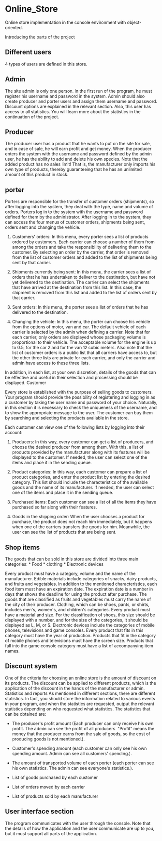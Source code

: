 # Online_Store
Online store implementation in the console environment with object-oriented.

Introducing the parts of the project

## Different users
4 types of users are defined in this store.

## Admin
The site admin is only one person. In the first run of the program, he must register his username and password in the system. Admin should also create producer and porter users and assign them username and password.
Discount options are explained in the relevant section. Also, this user has access to all statistics. You will learn more about the statistics in the continuation of the project.

## Producer
The producer user has a product that he wants to put on the site for sale, and in case of sale, he will earn profit and get money. When the producer enters the system with the username and password defined by the admin user, he has the ability to add and delete his own species. Note that the added product has no sales limit! That is, the manufacturer only imports his own type of products, thereby guaranteeing that he has an unlimited amount of this product in stock.

## porter
Porters are responsible for the transfer of customer orders (shipments), so after logging into the system, they deal with the type, name and volume of orders. Porters log in to the system with the username and password defined for them by the administrator. After logging in to the system, they can access the four menus of customer orders, shipments being sent, orders sent and changing the vehicle.

1.	Customers' orders: In this menu, every porter sees a list of products ordered by customers. Each carrier can choose a number of them from among the orders and take the responsibility of delivering them to the customer. By selecting an order by the carrier, that order is removed from the list of customer orders and added to the list of shipments being sent by that carrier.

2.	Shipments currently being sent: In this menu, the carrier sees a list of orders that he has undertaken to deliver to the destination, but have not yet delivered to the destination. The carrier can select the shipments that have arrived at the destination from this list. In this case, the shipment is removed from this list and added to the list of orders sent by that carrier.

3.	Sent orders: In this menu, the porter sees a list of orders that he has delivered to the destination.

4.	Changing the vehicle: In this menu, the porter can choose his vehicle from the options of motor, van and car. The default vehicle of each carrier is selected by the admin when defining a carrier.
Note that for each carrier, only orders are displayed whose packaging volume is proportional to their vehicle. The acceptable volume for the engine is up to 0.5, for the car 2 and for the van 12 cubic meters. Also note that the list of customer orders is a public list that all carriers have access to, but the other three lists are private for each carrier, and only the carrier and admin have access to these three lists.

In addition, in each list, at your own discretion, details of the goods that can be effective and useful in their selection and processing should be displayed.
Customer

Every store is established with the purpose of selling goods to customers. Your program should provide the possibility of registering and logging in as a customer by taking the user name and password of your choice. Naturally, in this section it is necessary to check the uniqueness of the username, and to show the appropriate message to the user. The customer can buy them by searching and selecting the products available in the store.

Each customer can view one of the following lists by logging into their account:

1.	Producers: In this way, every customer can get a list of producers, and choose the desired producer from among them. With this, a list of products provided by the manufacturer along with its features will be displayed to the customer. If needed, the user can select one of the items and place it in the sending queue.

2.	Product categories: In this way, each customer can prepare a list of product categories, and enter the product list by entering the desired category. This list should include the characteristics of the available goods and the name of its manufacturer. If needed, the user can select one of the items and place it in the sending queue.

3.	Purchased items: Each customer can see a list of all the items they have purchased so far along with their features.

4.	Goods in the shipping order: When the user chooses a product for purchase, the product does not reach him immediately, but it happens when one of the carriers transfers the goods for him. Meanwhile, the user can see the list of products that are being sent.

## Shop items
The goods that can be sold in this store are divided into three main categories:
    * Food
    * clothing
    * Electronic devices
    
Every product must have a category, volume and the name of the manufacturer.
Edible materials include categories of snacks, dairy products, and fruits and vegetables. In addition to the mentioned characteristics, each food item must have an expiration date. The expiration date is a number in days that shows the deadline for using the product after purchase.
The goods that are classified as fruits and vegetables must carry the name of the city of their producer.
Clothing, which can be shoes, pants, or shirts, includes men's, women's, and children's categories.
Every product must have a material and size. For the classification of shoes, this size should be displayed with a number, and for the size of the categories, it should be displayed as L, M, or S.
Electronic devices include the categories of mobile phones, televisions and game consoles. Every product that fits in this category must have the year of production.
Products that fit in the category of mobile phones and televisions must have the screen size.
Products that fall into the game console category must have a list of accompanying item names.

## Discount system
One of the criteria for choosing an online store is the amount of discount on its products. The discount can be applied to different products, which is the application of the discount in the hands of the manufacturer or admin.
Statistics and reports
As mentioned in different sections, there are different statistics. In fact, you should store the information related to various events in your program, and when the statistics are requested, output the relevant statistics depending on who requested what statistics. The statistics that can be obtained are:

* The producer's profit amount (Each producer can only receive his own profit. The admin can see the profit of all producers. "Profit" means the money that the producer earns from the sale of goods, so the cost of producing goods is not mentioned.).

* Customer's spending amount (each customer can only see his own spending amount. Admin can see all customers' spending.).

* The amount of transported volume of each porter (each porter can see his own statistics. The admin can see everyone's statistics.).

* List of goods purchased by each customer

* List of orders moved by each carrier

* List of products sold by each manufacturer

## User interface section
The program communicates with the user through the console. Note that the details of how the application and the user communicate are up to you, but it must support all parts of the application.
